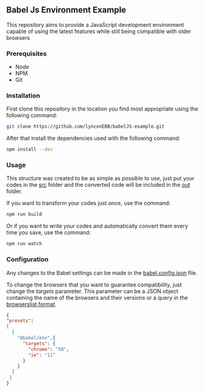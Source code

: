 ## Babel Js Environment Example

This repository aims to provide a JavaScript development environment capable of using the latest features while still being compatible with older browsers
### Prerequisites

- Node
- NPM
- Git

### Installation


First clone this repository in the location you find most appropriate using the following command:
```bash
git clone https://github.com/lynconEBB/babelJS-example.git
``` 

After that install the dependencies used with the following command:
```bash
npm install --dev
```

### Usage

This structure was created to be as simple as possible to use, just put your codes in the [src](https://github.com/lynconEBB/babelJS-example/tree/master/src) folder  and the converted code will be included in the [out](https://github.com/lynconEBB/babelJS-example/tree/master/out) folder.
 
If you want to transform your codes just once, use the command:
```bash
npm run build 
```

Or if you want to write your codes and automatically convert them every time you save, use the command:
```bash
npm run watch
```

### Configuration

Any changes to the Babel settings can be made in the [babel.config.json](https://github.com/lynconEBB/babelJS-example/blob/master/babel.config.json) file.

To change the browsers that you want to guarantee compatibility, just change the _targets_ parameter. This parameter can be a JSON object containing the name of the browsers and their versions or a query in the [browserslist format](https://github.com/browserslist/browserslist#queries).
```JSON
{
"presets": 
[
  [
    "@babel/env",{
      "targets": {
        "chrome": "58",
        "ie": "11"  
      }  
    }
  ]
 ]
}
```